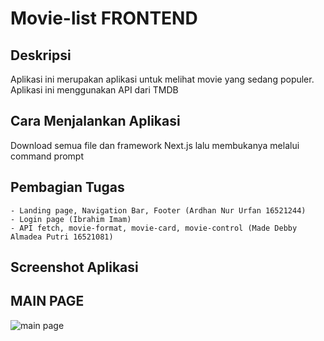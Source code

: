 # Movie-list FRONTEND

## Deskripsi

Aplikasi ini merupakan aplikasi untuk melihat movie yang sedang populer. Aplikasi ini menggunakan API dari TMDB

## Cara Menjalankan Aplikasi

Download semua file dan framework Next.js lalu membukanya melalui command prompt

## Pembagian Tugas

    - Landing page, Navigation Bar, Footer (Ardhan Nur Urfan 16521244)
    - Login page (Ibrahim Imam)
    - API fetch, movie-format, movie-card, movie-control (Made Debby Almadea Putri 16521081)

## Screenshot Aplikasi

## MAIN PAGE

![main page](https://ibb.co/gm9hZr9)
